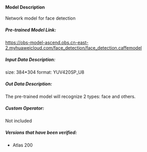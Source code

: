 #### Model Description
Network model for face detection

##### Pre-trained Model Link:
https://obs-model-ascend.obs.cn-east-2.myhuaweicloud.com/face_detection/face_detection.caffemodel

##### Input Data Description:
size: 384*304
format: YUV420SP_U8

##### Out Data Description:
The pre-trained model will recognize 2 types: face and others.

##### Custom Operator:
Not included

##### Versions that have been verified:
- Atlas 200
